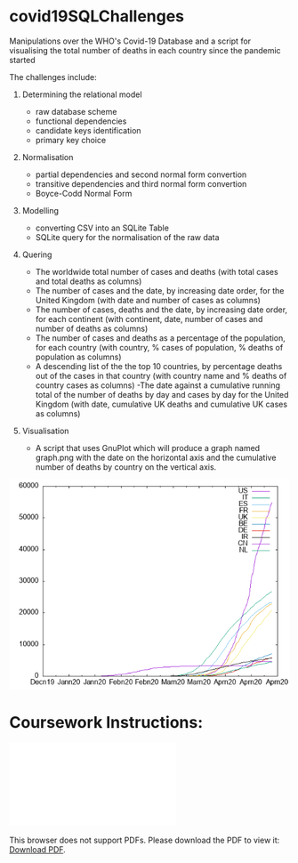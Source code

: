 # covid19SQLChallenges
Manipulations over the WHO's Covid-19 Database and a script for visualising the total number of deaths in each country since the pandemic started

The challenges include:
1. Determining the relational model
    - raw database scheme
    - functional dependencies
    - candidate keys identification
    - primary key choice
    
2. Normalisation
    - partial dependencies and second normal form convertion
    - transitive dependencies and third normal form convertion
    - Boyce-Codd Normal Form
  
3. Modelling 
    - converting CSV into an SQLite Table
    - SQLite query for the normalisation of the raw data
    
4. Quering
    - The worldwide total number of cases and deaths (with total cases and total deaths as columns)
    - The number of cases and the date, by increasing date order, for the United Kingdom (with date and number of cases as columns)
    - The number of cases, deaths and the date, by increasing date order, for each continent (with continent, date, number of cases and number of deaths as columns)
    - The number of cases and deaths as a percentage of the population, for each country (with country, % cases of population, % deaths of population as columns)
    - A descending list of the the top 10 countries, by percentage deaths out of the cases in that country (with country name and % deaths of country cases as columns)
    -The date against a cumulative running total of the number of deaths by day and cases by day for the United Kingdom (with date, cumulative UK deaths and cumulative UK cases as columns)
5. Visualisation
    - A script that uses GnuPlot which will produce a graph named graph.png with the date on the horizontal axis and the cumulative number of deaths by country on the vertical axis.
      

![A visualisation of the data using the plot.sh script](graph.png) 

# Coursework Instructions:

<object data="Instructions.pdf" type="application/pdf" width="700px" height="700px">
    <embed src="Instructions.pdf">
        <p>This browser does not support PDFs. Please download the PDF to view it: <a href="Instructions.pdf">Download PDF</a>.</p>
    </embed>
</object>
